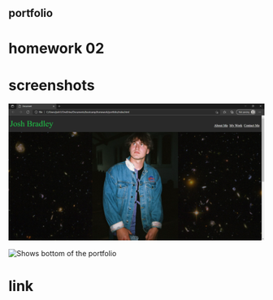 ## portfolio

# homework 02

# screenshots

![Shows top of the portfolio page](./assets/pics/top-port.png)

![Shows bottom of the portfolio](./assest/pics/bottom-port.png) 

# link



